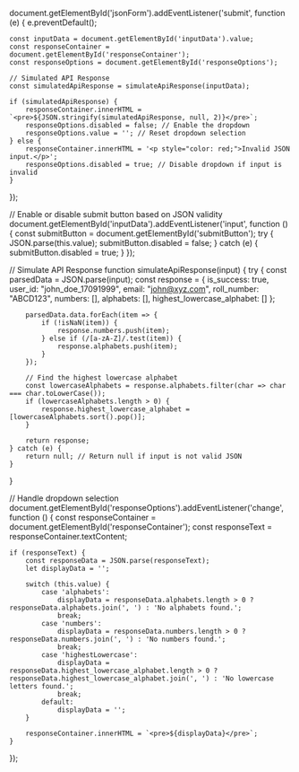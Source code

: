 document.getElementById('jsonForm').addEventListener('submit', function (e) {
    e.preventDefault();

    const inputData = document.getElementById('inputData').value;
    const responseContainer = document.getElementById('responseContainer');
    const responseOptions = document.getElementById('responseOptions');

    // Simulated API Response
    const simulatedApiResponse = simulateApiResponse(inputData);

    if (simulatedApiResponse) {
        responseContainer.innerHTML = `<pre>${JSON.stringify(simulatedApiResponse, null, 2)}</pre>`;
        responseOptions.disabled = false; // Enable the dropdown
        responseOptions.value = ''; // Reset dropdown selection
    } else {
        responseContainer.innerHTML = '<p style="color: red;">Invalid JSON input.</p>';
        responseOptions.disabled = true; // Disable dropdown if input is invalid
    }
});

// Enable or disable submit button based on JSON validity
document.getElementById('inputData').addEventListener('input', function () {
    const submitButton = document.getElementById('submitButton');
    try {
        JSON.parse(this.value);
        submitButton.disabled = false;
    } catch (e) {
        submitButton.disabled = true;
    }
});

// Simulate API Response
function simulateApiResponse(input) {
    try {
        const parsedData = JSON.parse(input);
        const response = {
            is_success: true,
            user_id: "john_doe_17091999",
            email: "john@xyz.com",
            roll_number: "ABCD123",
            numbers: [],
            alphabets: [],
            highest_lowercase_alphabet: []
        };

        parsedData.data.forEach(item => {
            if (!isNaN(item)) {
                response.numbers.push(item);
            } else if (/[a-zA-Z]/.test(item)) {
                response.alphabets.push(item);
            }
        });

        // Find the highest lowercase alphabet
        const lowercaseAlphabets = response.alphabets.filter(char => char === char.toLowerCase());
        if (lowercaseAlphabets.length > 0) {
            response.highest_lowercase_alphabet = [lowercaseAlphabets.sort().pop()];
        }

        return response;
    } catch (e) {
        return null; // Return null if input is not valid JSON
    }
}

// Handle dropdown selection
document.getElementById('responseOptions').addEventListener('change', function () {
    const responseContainer = document.getElementById('responseContainer');
    const responseText = responseContainer.textContent;

    if (responseText) {
        const responseData = JSON.parse(responseText);
        let displayData = '';

        switch (this.value) {
            case 'alphabets':
                displayData = responseData.alphabets.length > 0 ? responseData.alphabets.join(', ') : 'No alphabets found.';
                break;
            case 'numbers':
                displayData = responseData.numbers.length > 0 ? responseData.numbers.join(', ') : 'No numbers found.';
                break;
            case 'highestLowercase':
                displayData = responseData.highest_lowercase_alphabet.length > 0 ? responseData.highest_lowercase_alphabet.join(', ') : 'No lowercase letters found.';
                break;
            default:
                displayData = '';
        }

        responseContainer.innerHTML = `<pre>${displayData}</pre>`;
    }
});


